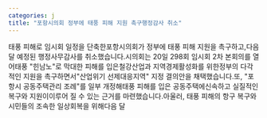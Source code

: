 ```yaml
---
categories: j
title: "포항시의회 정부에 태풍 피해 지원 촉구행정감사 취소"
---
```

태풍 피해로 임시회 일정을 단축한포항시의회가 정부에 태풍 피해 지원을 촉구하고,다음 달 예정된 행정사무감사를 취소했습니다.시의회는 20일 298회 임시회 2차 본회의를 열어태풍 "힌남노"로 막대한 피해를 입은철강산업과 지역경제활성화를 위한정부의 다각적인 지원을 촉구하면서"산업위기 선제대응지역" 지정 결의안을 채택했습니다.또, "포항시 공동주택관리 조례"를 일부 개정해태풍 피해를 입은 공동주택에신속하고 실질적인 복구와 지원이이루어 질 수 있는 근거를 마련했습니다.아울러, 태풍 피해의 항구 복구와시민들의 조속한 일상회복을 위해다음 달